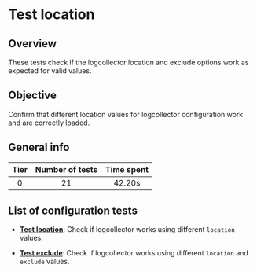 # Test location

## Overview 

These tests check if the logcollector location and exclude options work as expected for valid values.

## Objective

Confirm that different location values for logcollector configuration work and are correctly loaded.

## General info

|Tier | Number of tests | Time spent |
|:--:|:--:|:--:|
| 0 | 21 | 42.20s |

## List of configuration tests

- **[Test location](test_location.md)**: Check if logcollector works using different `location` values.

- **[Test exclude](test_location_exclude.md)**: Check if logcollector works using different `location` and `exclude` values.
